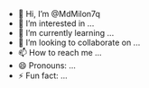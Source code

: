 - 👋 Hi, I’m @MdMilon7q
- 👀 I’m interested in ...
- 🌱 I’m currently learning ...
- 💞️ I’m looking to collaborate on ...
- 📫 How to reach me ...
- 😄 Pronouns: ...
- ⚡ Fun fact: ...

<!---
MdMilon7q/MdMilon7q is a ✨ special ✨ repository because its `README.md` (this file) appears on your GitHub profile.
You can click the Preview link to take a look at your changes.
--->
